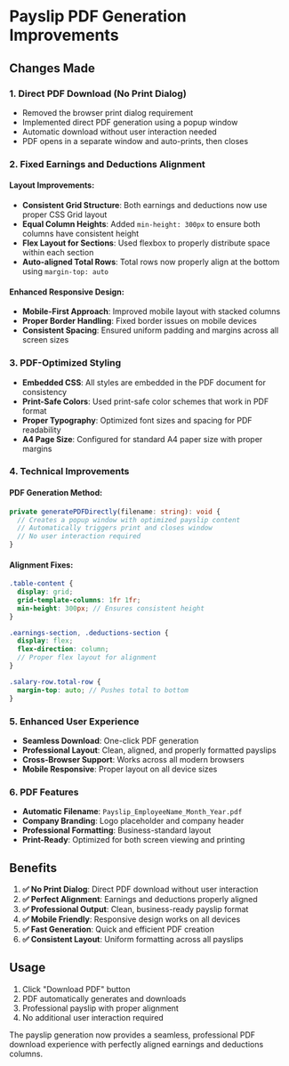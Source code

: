 # Payslip PDF Generation Improvements

## Changes Made

### 1. **Direct PDF Download (No Print Dialog)**
- Removed the browser print dialog requirement
- Implemented direct PDF generation using a popup window
- Automatic download without user interaction needed
- PDF opens in a separate window and auto-prints, then closes

### 2. **Fixed Earnings and Deductions Alignment**

#### **Layout Improvements:**
- **Consistent Grid Structure**: Both earnings and deductions now use proper CSS Grid layout
- **Equal Column Heights**: Added `min-height: 300px` to ensure both columns have consistent height
- **Flex Layout for Sections**: Used flexbox to properly distribute space within each section
- **Auto-aligned Total Rows**: Total rows now properly align at the bottom using `margin-top: auto`

#### **Enhanced Responsive Design:**
- **Mobile-First Approach**: Improved mobile layout with stacked columns
- **Proper Border Handling**: Fixed border issues on mobile devices
- **Consistent Spacing**: Ensured uniform padding and margins across all screen sizes

### 3. **PDF-Optimized Styling**
- **Embedded CSS**: All styles are embedded in the PDF document for consistency
- **Print-Safe Colors**: Used print-safe color schemes that work in PDF format
- **Proper Typography**: Optimized font sizes and spacing for PDF readability
- **A4 Page Size**: Configured for standard A4 paper size with proper margins

### 4. **Technical Improvements**

#### **PDF Generation Method:**
```typescript
private generatePDFDirectly(filename: string): void {
  // Creates a popup window with optimized payslip content
  // Automatically triggers print and closes window
  // No user interaction required
}
```

#### **Alignment Fixes:**
```scss
.table-content {
  display: grid;
  grid-template-columns: 1fr 1fr;
  min-height: 300px; // Ensures consistent height
}

.earnings-section, .deductions-section {
  display: flex;
  flex-direction: column;
  // Proper flex layout for alignment
}

.salary-row.total-row {
  margin-top: auto; // Pushes total to bottom
}
```

### 5. **Enhanced User Experience**
- **Seamless Download**: One-click PDF generation
- **Professional Layout**: Clean, aligned, and properly formatted payslips
- **Cross-Browser Support**: Works across all modern browsers
- **Mobile Responsive**: Proper layout on all device sizes

### 6. **PDF Features**
- **Automatic Filename**: `Payslip_EmployeeName_Month_Year.pdf`
- **Company Branding**: Logo placeholder and company header
- **Professional Formatting**: Business-standard layout
- **Print-Ready**: Optimized for both screen viewing and printing

## Benefits

1. **✅ No Print Dialog**: Direct PDF download without user interaction
2. **✅ Perfect Alignment**: Earnings and deductions properly aligned
3. **✅ Professional Output**: Clean, business-ready payslip format
4. **✅ Mobile Friendly**: Responsive design works on all devices
5. **✅ Fast Generation**: Quick and efficient PDF creation
6. **✅ Consistent Layout**: Uniform formatting across all payslips

## Usage
1. Click "Download PDF" button
2. PDF automatically generates and downloads
3. Professional payslip with proper alignment
4. No additional user interaction required

The payslip generation now provides a seamless, professional PDF download experience with perfectly aligned earnings and deductions columns.
